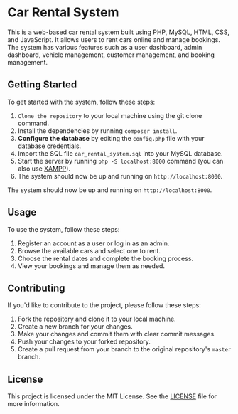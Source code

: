 # Car Rental System

This is a web-based car rental system built using PHP, MySQL, HTML, CSS, and JavaScript. It allows users to rent cars online and manage bookings. The system has various features such as a user dashboard, admin dashboard, vehicle management, customer management, and booking management.



## Getting Started

To get started with the system, follow these steps:

1. `Clone the repository` to your local machine using the git clone command.
1. Install the dependencies by running `composer install`.
1. **Configure the database** by editing the `config.php` file with your database credentials.
1. Import the SQL file `car_rental_system.sql` into your MySQL database.
1. Start the server by running `php -S localhost:8000` command (you can also use [XAMPP](https://www.apachefriends.org/)).
1. The system should now be up and running on `http://localhost:8000`.

The system should now be up and running on `http://localhost:8000`.

## Usage

To use the system, follow these steps:

1. Register an account as a user or log in as an admin.
2. Browse the available cars and select one to rent.
3. Choose the rental dates and complete the booking process.
4. View your bookings and manage them as needed.

## Contributing

If you'd like to contribute to the project, please follow these steps:

1. Fork the repository and clone it to your local machine.
2. Create a new branch for your changes.
3. Make your changes and commit them with clear commit messages.
4. Push your changes to your forked repository.
5. Create a pull request from your branch to the original repository's `master` branch.

## License

This project is licensed under the MIT License. See the [LICENSE](LICENSE) file for more information.
